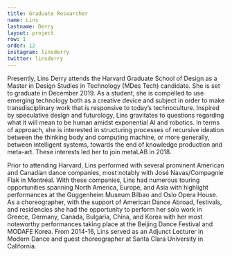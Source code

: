 ```yaml
---
title: Graduate Researcher
name: Lins
lastname: Derry
layout: project
row: 1
order: 12
instagram: linsderry
twitter: linsderry
---
```


Presently, Lins Derry attends the Harvard Graduate School of Design as a Master in Design Studies in Technology (MDes Tech) candidate. She is set to graduate in December 2019. As a student, she is compelled to use emerging technology both as a creative device and subject in order to make transdisciplinary work that is responsive to today’s technoculture. Inspired by speculative design and futurology, Lins gravitates to questions regarding what it will mean to be human amidst exponential AI and robotics. In terms of approach, she is interested in structuring processes of recursive ideation between the thinking body and computing machine, or more generally, between intelligent systems, towards the end of knowledge production and meta-art. These interests led her to join metaLAB in 2018. 

Prior to attending Harvard, Lins performed with several prominent American and Canadian dance companies, most notably with José Navas/Compagnie Flak in Montréal. With these companies, Lins had numerous touring opportunities spanning North America, Europe, and Asia with highlight performances at the Guggenheim Museum Bilbao and Oslo Opera House. As a choreographer, with the support of American Dance Abroad, festivals, and residencies she had the opportunity to perform her solo work in Greece, Germany, Canada, Bulgaria, China, and Korea with her most noteworthy performances taking place at the Beijing Dance Festival and MODAFE Korea. From 2014-16, Lins served as an Adjunct Lecturer in Modern Dance and guest choreographer at Santa Clara University in California. 
